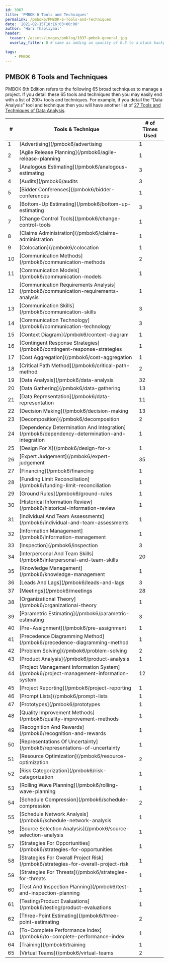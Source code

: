 ```yaml
---
id: 3067    
title: 'PMBOK 6 Tools and Techniques'
permalink: /pmbok6/PMBOK-6-Tools-and-Techniques
date: '2021-02-15T18:16:03+00:00'
author: 'Hari Thapliyaal'
header:
  teaser: /assets/images/pmblog/1037-pmbok-general.jpg
  overlay_filter: 0 # same as adding an opacity of 0.5 to a black background

tags:
    - PMBOK
---
```


## PMBOK 6 Tools and Techniques

PMBOK 6th Edition refers to the following 65 broad techniques to manage a project. If you detail these 65 tools and techniques then you may easily end with a list of 200+ tools and techniques. For example, if you detail the “Data Analysis” tool and technique then you will have another list of [27 Tools and Techniques of Data Analysis](/pmbok6/data-analysis/).

| **\#** | **Tools &amp; Technique** | **\# of Times Used** |
|---|---|---|
| 1 | [Advertising](/pmbok6/advertising | 1|
| 2 | [Agile Release Planning](/pmbok6/agile-release-planning | 1|
| 3 | [Analogous Estimating](/pmbok6/analogous-estimating | 3|
| 4 | [Audits](/pmbok6/audits | 3|
| 5 | [Bidder Conferences](/pmbok6/bidder-conferences | 1|
| 6 | [Bottom-Up Estimating](/pmbok6/bottom-up-estimating | 3|
| 7 | [Change Control Tools](/pmbok6/change-control-tools | 1|
| 8 | [Claims Administration](/pmbok6/claims-administration | 1|
| 9 | [Colocation](/pmbok6/colocation | 1|
| 10 | [Communication Methods](/pmbok6/communication-methods | 2|
| 11 | [Communication Models](/pmbok6/communication-models | 1|
| 12 | [Communication Requirements Analysis](/pmbok6/communication-requirements-analysis | 1|
| 13 | [Communication Skills](/pmbok6/communication-skills | 3|
| 14 | [Communication Technology](/pmbok6/communication-technology | 3|
| 15 | [Context Diagram](/pmbok6/context-diagram | 1|
| 16 | [Contingent Response Strategies](/pmbok6/contingent-response-strategies | 1|
| 17 | [Cost Aggregation](/pmbok6/cost-aggregation | 1|
| 18 | [Critical Path Method](/pmbok6/critical-path-method | 2|
| 19 | [Data Analysis](/pmbok6/data-analysis | 32|
| 20 | [Data Gathering](/pmbok6/data-gathering | 13|
| 21 | [Data Representation](/pmbok6/data-representation | 11|
| 22 | [Decision Making](/pmbok6/decision-making | 13|
| 23 | [Decomposition](/pmbok6/decomposition | 2|
| 24 | [Dependency Determination And Integration](/pmbok6/dependency-determination-and-integration | 1|
| 25 | [Design For X](/pmbok6/design-for-x | 1|
| 26 | [Expert Judgement](/pmbok6/expert-judgement | 35|
| 27 | [Financing](/pmbok6/financing | 1|
| 28 | [Funding Limit Reconciliation](/pmbok6/funding-limit-reconciliation | 1|
| 29 | [Ground Rules](/pmbok6/ground-rules | 1|
| 30 | [Historical Information Review](/pmbok6/historical-information-review | 1|
| 31 | [Individual And Team Assessments](/pmbok6/individual-and-team-assessments | 1|
| 32 | [Information Management](/pmbok6/information-management | 1|
| 33 | [Inspection](/pmbok6/inspection | 3|
| 34 | [Interpersonal And Team Skills](/pmbok6/interpersonal-and-team-skills | 20|
| 35 | [Knowledge Management](/pmbok6/knowledge-management | 1|
| 36 | [Leads And Lags](/pmbok6/leads-and-lags | 3|
| 37 | [Meetings](/pmbok6/meetings | 28|
| 38 | [Organizational Theory](/pmbok6/organizational-theory | 1|
| 39 | [Parametric Estimating](/pmbok6/parametric-estimating | 3|
| 40 | [Pre-Assignment](/pmbok6/pre-assignment | 1|
| 41 | [Precedence Diagramming Method](/pmbok6/precedence-diagramming-method | 1|
| 42 | [Problem Solving](/pmbok6/problem-solving | 2|
| 43 | [Product Analysis](/pmbok6/product-analysis | 1|
| 44 | [Project Management Information System](/pmbok6/project-management-information-system | 12|
| 45 | [Project Reporting](/pmbok6/project-reporting | 1|
| 46 | [Prompt Lists](/pmbok6/prompt-lists | 1|
| 47 | [Prototypes](/pmbok6/prototypes | 1|
| 48 | [Quality Improvement Methods](/pmbok6/quality-improvement-methods | 1|
| 49 | [Recognition And Rewards](/pmbok6/recognition-and-rewards | 1|
| 50 | [Representations Of Uncertainty](/pmbok6/representations-of-uncertainty | 1|
| 51 | [Resource Optimization](/pmbok6/resource-optimization | 2|
| 52 | [Risk Categorization](/pmbok6/risk-categorization | 1|
| 53 | [Rolling Wave Planning](/pmbok6/rolling-wave-planning | 1|
| 54 | [Schedule Compression](/pmbok6/schedule-compression | 2|
| 55 | [Schedule Network Analysis](/pmbok6/schedule-network-analysis | 1|
| 56 | [Source Selection Analysis](/pmbok6/source-selection-analysis | 1|
| 57 | [Strategies For Opportunities](/pmbok6/strategies-for-opportunities | 1|
| 58 | [Strategies For Overall Project Risk](/pmbok6/strategies-for-overall-project-risk | 1|
| 59 | [Strategies For Threats](/pmbok6/strategies-for-threats | 1|
| 60 | [Test And Inspection Planning](/pmbok6/test-and-inspection-planning | 1|
| 61 | [Testing/Product Evaluations](/pmbok6/testing/product-evaluations | 1|
| 62 | [Three-Point Estimating](/pmbok6/three-point-estimating | 2|
| 63 | [To-Complete Performance Index](/pmbok6/to-complete-performance-index | 1|
| 64 | [Training](/pmbok6/training | 1|
| 65 | [Virtual Teams](/pmbok6/virtual-teams | 2|

